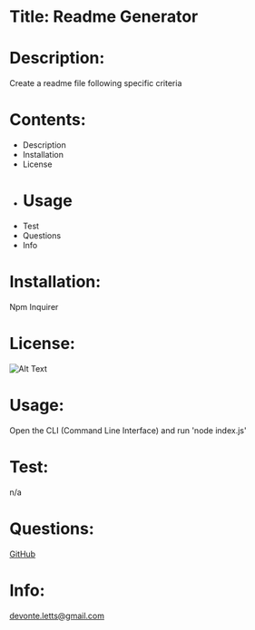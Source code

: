# Title: Readme Generator

# Description: 
Create a readme file following specific criteria

# Contents: 
* Description
* Installation
* License
* # Usage
* Test
* Questions
* Info

# Installation: 
Npm Inquirer

# License: 
![Alt Text](https://img.shields.io/badge/License-SPCE-blue)

# Usage:
Open the CLI (Command Line Interface) and run 'node index.js'

# Test:
n/a

# Questions: 
[GitHub](https://github.com/Duhhvonte)

# Info: 
devonte.letts@gmail.com
